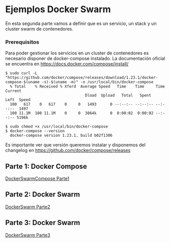 # Ejemplos Docker Swarm

En esta segunda parte vamos a definir que es un servicio, un stack y un cluster swarm de contenedores.

### Prerequisitos
Para poder gestionar los servicios en un cluster de contenedores es necesario disponer de docker-compose instalado.
La documentación oficial se encuentra en https://docs.docker.com/compose/install/

``` [bash]
$ sudo curl -L "https://github.com/docker/compose/releases/download/1.23.1/docker-compose-$(uname -s)-$(uname -m)" -o /usr/local/bin/docker-compose
  % Total    % Received % Xferd  Average Speed   Time    Time     Time  Current
                                   Dload  Upload   Total   Spent    Left  Speed
  100   617    0   617    0     0   1493      0 --:--:-- --:--:-- --:--:--  1497
  100 11.1M  100 11.1M    0     0  3864k      0  0:00:02  0:00:02 --:--:-- 5196k

$ sudo chmod +x /usr/local/bin/docker-compose
$ docker-compose --version
  docker-compose version 1.23.1, build b02f1306

```
Es importante ver que versión queremos instalar y disponemos del changelog en https://github.com/docker/compose/releases

## Parte 1: Docker Compose

[DockerSwarmCompose Parte1](DockerSwarmCompose.md "DockerSwarmCompose.md")

## Parte 2: Docker Swarm

[DockerSwarm Parte2](DockerSwarmParte2.md "DockerSwarmParte2.md")

## Parte 3: Docker Swarm

[DockerSwarm Parte3](DockerSwarmParte3.md "DockerSwarmParte3.md")
